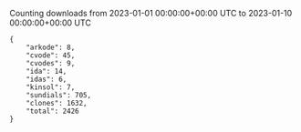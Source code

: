 
Counting downloads from 2023-01-01 00:00:00+00:00 UTC to 2023-01-10 00:00:00+00:00 UTC

```
{
    "arkode": 8,
    "cvode": 45,
    "cvodes": 9,
    "ida": 14,
    "idas": 6,
    "kinsol": 7,
    "sundials": 705,
    "clones": 1632,
    "total": 2426
}
```
